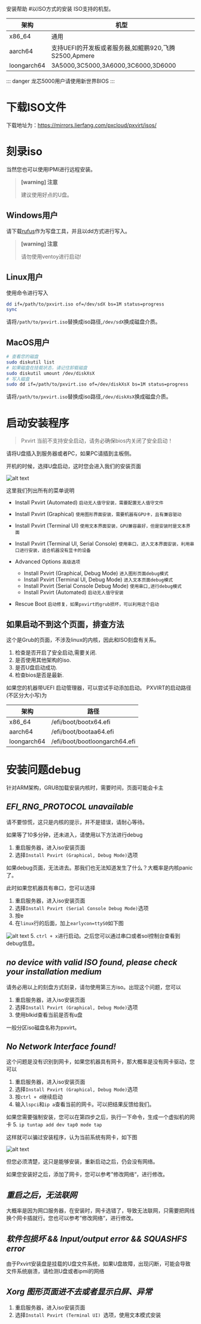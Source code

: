 安装帮助
#以ISO方式的安装
ISO支持的机型。

|架构|机型|
|-|-|
|x86_64|通用|
|aarch64|支持UEFI的开发板或者服务器,如鲲鹏920,飞腾S2500,Apmere|
|loongarch64|3A5000,3C5000,3A6000,3C6000,3D6000|

::: danger
龙芯5000用户请使用新世界BIOS
:::

# 下载ISO文件

下载地址为：https://mirrors.lierfang.com/pxcloud/pxvirt/isos/

# 刻录iso

当然您也可以使用IPMI进行远程安装。
>**[warning] 注意**
>
>建议使用好点的U盘。

##  Windows用户

请下载[rufus](https://github.com/pbatard/rufus/releases/download/v4.6/rufus-4.6.exe)作为写盘工具，并且以dd方式进行写入。

>**[warning] 注意**
>
>请勿使用ventoy进行启动!

##  Linux用户

使用命令进行写入

```bash
dd if=/path/to/pxvirt.iso of=/dev/sdX bs=1M status=progress
sync
```
请将`/path/to/pxvirt.iso`替换成iso路径,`/dev/sdX`换成磁盘介质。

## MacOS用户


```bash
# 查看您的磁盘
sudo diskutil list  
# 如果磁盘在挂载状态，请记住卸载磁盘
sudo diskutil umount /dev/diskXsX
# 写入磁盘
sudo dd if=/path/to/pxvirt.iso of=/dev/diskXsX bs=1M status=progress
```

请将`/path/to/pxvirt.iso`替换成iso路径,`/dev/diskXsX`换成磁盘介质。

# 启动安装程序

>Pxvirt 当前不支持安全启动，请务必确保bios内关闭了安全启动！

请将U盘插入到服务器或者PC，如果PC请插到主板侧。

开机的时候，选择U盘启动，这时您会进入我们的安装页面


![alt text](/img/install1.png#pic_center)

这里我们列出所有的菜单说明

- Install Pxvirt (Automated) `启动无人值守安装，需要配置无人值守文件`
- Install Pxvirt (Graphical) `使用图形界面安装，需要机器有GPU卡，且有兼容驱动`
- Install Pxvirt (Terminal UI) `使用文本界面安装，GPU兼容最好，但是安装时是文本界面`
- Install Pxvirt (Terminal UI, Serial Console) `使用串口，进入文本界面安装，利用串口进行安装，适合机器没有显卡的设备`
- Advanced Options  `高级选项`
  - Install Pxvirt (Graphical, Debug Mode) `进入图形页面debug模式`
  - Install Pxvirt (Terminal UI, Debug Mode) `进入文本页面debug模式`
  - Install Pxvirt (Serial Console Debug Mode) `使用串口,进行debug模式`
  - Install Pxvirt (Automated) `启动无人值守安装`
  
- Rescue Boot `启动修复，如果pxvirt的grub损坏，可以利用这个启动`

## 如果启动不到这个页面，排查方法

这个是Grub的页面，不涉及linux的内核，因此和ISO刻盘有关系。

1. 检查是否开启了安全启动,需要关闭.
2. 是否使用其他架构的iso.
3. 是否U盘启动成功.
4. 检查bios是否是最新.

如果您的机器带UEFI 启动管理器，可以尝试手动添加启动。
PXVIRT的启动路径(不区分大小写)为

|架构|路径|
|-|-|
|x86_64|/efi/boot/bootx64.efi|
|aarch64|/efi/boot/bootaa64.efi|
|loongarch64|/efi/boot/bootloongarch64.efi|

# 安装问题debug

针对ARM架构，GRUB加载安装内核时，需要时间，页面可能会卡主

##  ***EFI_RNG_PROTOCOL unavailable***

请不要惊慌，这只是内核的提示，并不是错误，请耐心等待。

如果等了10多分钟，还未进入，请使用以下方法进行debug

1. 重启服务器，进入iso安装页面
2. 选择`Install Pxvirt (Graphical, Debug Mode)`选项

如果debug页面，无法进去。那我们也无法知道发生了什么？大概率是内核panic了。

此时如果您机器具有串口，您可以选择

1. 重启服务器，进入iso安装页面
2. 选择`Install Pxvirt (Serial Console Debug Mode)`选项
3. 按e
4. 在`linux`行的后面，加上`earlycon=ttyS0`如下图

![alt text](/img/install2.png#pic_center)
5. `ctrl + x`进行启动。之后您可以通过串口或者sol控制台查看到debug信息。


##  ***no device with valid ISO found, please check your installation medium***

请务必用以上的刻盘方式刻录，请勿使用第三方iso。出现这个问题，您可以

1. 重启服务器，进入iso安装页面
2. 选择`Install Pxvirt (Graphical, Debug Mode)`选项
3. 使用blkid查看当前是否有u盘

一般分区iso磁盘名称为pxvirt。

##  ***No Network Interface found!***

这个问题是没有识别到网卡，如果您机器具有网卡，那大概率是没有网卡驱动，您可以

1. 重启服务器，进入iso安装页面
2. 选择`Install Pxvirt (Graphical, Debug Mode)`选项
3. 按`ctrl + d`继续启动
4. 输入`lspci`和`ip a`查看当前的网卡。可以把结果反馈给我们。

如果您需要强制安装，您可以在第四步之后，执行一下命令，生成一个虚拟机的网卡
5. `ip tuntap add dev tap0 mode tap`

这样就可以骗过安装程序，认为当前系统有网卡，如下图

![alt text](/img/install3.png#pic_center)

但您必须清楚，这只是能够安装，重新启动之后，仍会没有网络。

如果您安装好之后，添加了网卡，您可以参考”修改网络“，进行修改。


##  ***重启之后，无法联网***

大概率是因为网口服务器，在安装时，网卡选错了，导致无法联网，只需要把网线换个网卡插就行。您也可以参考”修改网络“，进行修改。


##  ***软件包损坏 && Input/output error && SQUASHFS error***

由于Pxvirt安装盘是挂载的U盘文件系统，如果U盘故障，出现闪断，可能会导致文件系统崩溃，请检测U盘或者ipmi的网络

##  ***Xorg 图形页面进不去或者显示白屏、异常***

1. 重启服务器，进入iso安装页面
2. 选择`Install Pxvirt (Terminal UI) `选项，使用文本模式安装